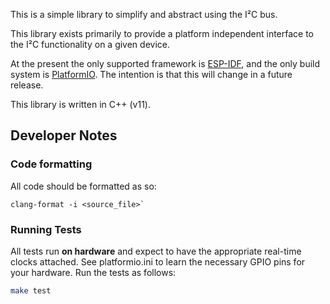 This is a simple library to simplify and abstract using the I²C bus.

This library exists primarily to provide a platform independent
interface to the I²C functionality on a given device.

At the present the only supported framework is
[ESP-IDF](https://github.com/espressif/esp-idf), and the only build system
is [PlatformIO](https://platformio.org/). The intention is that this will
change in a future release.

This library is written in C++ (v11).

## Developer Notes

### Code formatting

All code should be formatted as so:

```shell
clang-format -i <source_file>`
```

### Running Tests

All tests run **on hardware** and expect to have the appropriate real-time
clocks attached. See platformio.ini to learn the necessary GPIO pins for
your hardware. Run the tests as follows:

```sh
make test
```
